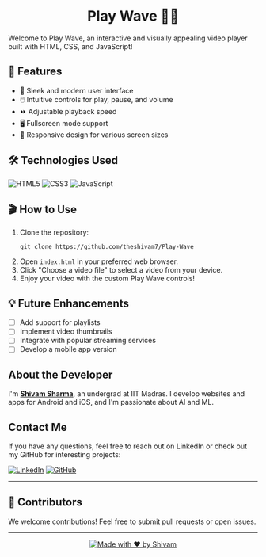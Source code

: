 <div align="center">

# Play Wave 🎵🌊
</div>
Welcome to Play Wave, an interactive and visually appealing video player built with HTML, CSS, and JavaScript!

<!-- ![Play Wave Demo](https://img.shields.io/badge/Demo-Live-brightgreen?style=for-the-badge) -->

## 🚀 Features

- 🎨 Sleek and modern user interface
- 🖱️ Intuitive controls for play, pause, and volume
- ⏩ Adjustable playback speed
- 🖥️ Fullscreen mode support
- 📱 Responsive design for various screen sizes

## 🛠️ Technologies Used

![HTML5](https://img.shields.io/badge/HTML5-E34F26?style=for-the-badge&logo=html5&logoColor=white)
![CSS3](https://img.shields.io/badge/CSS3-1572B6?style=for-the-badge&logo=css3&logoColor=white)
![JavaScript](https://img.shields.io/badge/JavaScript-F7DF1E?style=for-the-badge&logo=javascript&logoColor=black)

## 🎬 How to Use

1. Clone the repository:
   ```
   git clone https://github.com/theshivam7/Play-Wave
   ```
2. Open `index.html` in your preferred web browser.
3. Click "Choose a video file" to select a video from your device.
4. Enjoy your video with the custom Play Wave controls!

## 💡 Future Enhancements

- [ ] Add support for playlists
- [ ] Implement video thumbnails
- [ ] Integrate with popular streaming services
- [ ] Develop a mobile app version

## About the Developer

I'm [**Shivam Sharma**](https://www.linkedin.com/in/theshivam7/), an undergrad at IIT Madras. I develop websites and apps for Android and iOS, and I'm passionate about AI and ML.

## Contact Me

If you have any questions, feel free to reach out on LinkedIn or check out my GitHub for interesting projects:

[![LinkedIn](https://img.shields.io/badge/LinkedIn-0077B5?style=flat-square&logo=linkedin&logoColor=white)](https://www.linkedin.com/in/theshivam7/)
[![GitHub](https://img.shields.io/badge/GitHub-100000?style=flat-square&logo=github&logoColor=white)](https://www.github.com/theshivam7/)

---

## 🤝 Contributors

We welcome contributions! Feel free to submit pull requests or open issues.

---

<div align="center">
  
[![Made with ❤️ by Shivam](https://img.shields.io/badge/Made%20with%20%E2%9D%A4%EF%B8%8F%20by-Shivam-red?style=for-the-badge)](https://github.com/theshivam7)

</div>